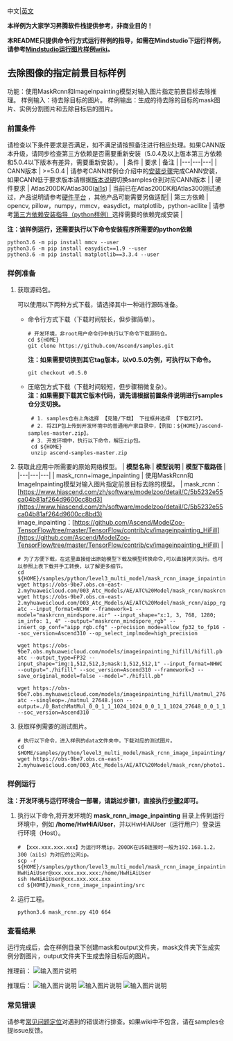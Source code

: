 中文|[英文](README.md)


**本样例为大家学习昇腾软件栈提供参考，非商业目的！**

**本README只提供命令行方式运行样例的指导，如需在Mindstudio下运行样例，请参考[Mindstudio运行图片样例wiki](https://github.com/Ascend/samples/wikis/Mindstudio%E8%BF%90%E8%A1%8C%E5%9B%BE%E7%89%87%E6%A0%B7%E4%BE%8B?sort_id=3164874)。**

## 去除图像的指定前景目标样例

功能：使用MaskRcnn和ImageInpainting模型对输入图片指定前景目标去除推理。
样例输入：待去除目标的图片。
样例输出：生成的待去除的目标的mask图片、实例分割图片和去除目标后的图片。

### 前置条件
请检查以下条件要求是否满足，如不满足请按照备注进行相应处理。如果CANN版本升级，请同步检查第三方依赖是否需要重新安装（5.0.4及以上版本第三方依赖和5.0.4以下版本有差异，需要重新安装）。
| 条件 | 要求 | 备注 |
|---|---|---|
| CANN版本 | >=5.0.4 | 请参考CANN样例仓介绍中的[安装步骤](https://github.com/Ascend/samples#%E5%AE%89%E8%A3%85)完成CANN安装，如果CANN低于要求版本请根据[版本说明](https://github.com/Ascend/samples/blob/master/README_CN.md#%E7%89%88%E6%9C%AC%E8%AF%B4%E6%98%8E)切换samples仓到对应CANN版本 |
| 硬件要求 | Atlas200DK/Atlas300([ai1s](https://support.huaweicloud.com/productdesc-ecs/ecs_01_0047.html#ecs_01_0047__section78423209366))  | 当前已在Atlas200DK和Atlas300测试通过，产品说明请参考[硬件平台](https://ascend.huawei.com/zh/#/hardware/product) ，其他产品可能需要另做适配|
| 第三方依赖 | opencv, pillow，numpy，mmcv，easydict，matplotlib，python-acllite | 请参考[第三方依赖安装指导（python样例）](../../environment)选择需要的依赖完成安装 |

**注：该样例运行，还需要执行以下命令安装程序所需要的python依赖**
```
python3.6 -m pip install mmcv --user
python3.6 -m pip install easydict==1.9 --user
python3.6 -m pip install matplotlib==3.3.4 --user
```

### 样例准备

1. 获取源码包。

   可以使用以下两种方式下载，请选择其中一种进行源码准备。   
    - 命令行方式下载（下载时间较长，但步骤简单）。
       ```    
       # 开发环境，非root用户命令行中执行以下命令下载源码仓。    
       cd ${HOME}     
       git clone https://github.com/Ascend/samples.git
       ```
       **注：如果需要切换到其它tag版本，以v0.5.0为例，可执行以下命令。**
       ```
       git checkout v0.5.0
       ```   
    - 压缩包方式下载（下载时间较短，但步骤稍微复杂）。   
       **注：如果需要下载其它版本代码，请先请根据前置条件说明进行samples仓分支切换。**   
       ``` 
        # 1. samples仓右上角选择 【克隆/下载】 下拉框并选择 【下载ZIP】。    
        # 2. 将ZIP包上传到开发环境中的普通用户家目录中，【例如：${HOME}/ascend-samples-master.zip】。     
        # 3. 开发环境中，执行以下命令，解压zip包。     
        cd ${HOME}    
        unzip ascend-samples-master.zip
        ```

2. 获取此应用中所需要的原始网络模型。
    |  **模型名称**  |  **模型说明**  |  **模型下载路径**  |
    |---|---|---|
    |  mask_rcnn+image_inpainting | 使用MaskRcnn和ImageInpainting模型对输入图片指定前景目标去除的模型。  |  mask_rcnn：[https://www.hiascend.com/zh/software/modelzoo/detail/C/5b5232e55ca04b81af264d9600cc8bd3](https://www.hiascend.com/zh/software/modelzoo/detail/C/5b5232e55ca04b81af264d9600cc8bd3)<br>image_inpainting：[https://github.com/Ascend/ModelZoo-TensorFlow/tree/master/TensorFlow/contrib/cv/imageinpainting_HiFill](https://github.com/Ascend/ModelZoo-TensorFlow/tree/master/TensorFlow/contrib/cv/imageinpainting_HiFill) |
    ```
    # 为了方便下载，在这里直接给出原始模型下载及模型转换命令,可以直接拷贝执行。也可以参照上表下载并手工转换，以了解更多细节。     
    cd ${HOME}/samples/python/level3_multi_model/mask_rcnn_image_inpainting/model    
    wget https://obs-9be7.obs.cn-east-2.myhuaweicloud.com/003_Atc_Models/AE/ATC%20Model/mask_rcnn/maskrcnn_mindspore.air
    wget https://obs-9be7.obs.cn-east-2.myhuaweicloud.com/003_Atc_Models/AE/ATC%20Model/mask_rcnn/aipp_rgb.cfg     
    atc --input_format=NCHW --framework=1 --model="maskrcnn_mindspore.air" --input_shape="x:1, 3, 768, 1280; im_info: 1, 4" --output="maskrcnn_mindspore_rgb" --insert_op_conf="aipp_rgb.cfg" --precision_mode=allow_fp32_to_fp16 --soc_version=Ascend310 --op_select_implmode=high_precision
    
    wget https://obs-9be7.obs.myhuaweicloud.com/models/imageinpainting_hifill/hifill.pb
    atc --output_type=FP32 --input_shape="img:1,512,512,3;mask:1,512,512,1" --input_format=NHWC --output="./hifill" --soc_version=Ascend310 --framework=3 --save_original_model=false --model="./hifill.pb"
    
    wget https://obs-9be7.obs.myhuaweicloud.com/models/imageinpainting_hifill/matmul_27648.json
    atc --singleop=./matmul_27648.json --output=./0_BatchMatMul_0_0_1_1_1024_1024_0_0_1_1_1024_27648_0_0_1_1_1024_27648 --soc_version=Ascend310
    ```

3. 获取样例需要的测试图片。
    ```
    # 执行以下命令，进入样例的data文件夹中，下载对应的测试图片。
    cd $HOME/samples/python/level3_multi_model/mask_rcnn_image_inpainting/data
    wget https://obs-9be7.obs.cn-east-2.myhuaweicloud.com/003_Atc_Models/AE/ATC%20Model/mask_rcnn/photo1.jpg
    ```
### 样例运行

**注：开发环境与运行环境合一部署，请跳过步骤1，直接执行[步骤2](#step_2)即可。**   

1. 执行以下命令,将开发环境的 **mask_rcnn_image_inpainting** 目录上传到运行环境中，例如 **/home/HwHiAiUser**，并以HwHiAiUser（运行用户）登录运行环境（Host）。
    ```
    # 【xxx.xxx.xxx.xxx】为运行环境ip，200DK在USB连接时一般为192.168.1.2，300（ai1s）为对应的公网ip。
    scp -r ${HOME}/samples/python/level3_multi_model/mask_rcnn_image_inpainting HwHiAiUser@xxx.xxx.xxx.xxx:/home/HwHiAiUser
    ssh HwHiAiUser@xxx.xxx.xxx.xxx
    cd ${HOME}/mask_rcnn_image_inpainting/src
    ```

2. <a name="step_2"></a>运行工程。
    ```
    python3.6 mask_rcnn.py 410 664
    ```    
### 查看结果

运行完成后，会在样例目录下创建mask和output文件夹，mask文件夹下生成实例分割图片，output文件夹下生成去除目标后的图片。

推理前：
![输入图片说明](https://images.gitee.com/uploads/images/2021/1110/141432_23bde59f_8083019.jpeg "photo1.jpg")

推理后：
![输入图片说明](https://images.gitee.com/uploads/images/2021/1110/141623_eee7745f_8083019.jpeg "photo1_out.jpg")
![输入图片说明](https://images.gitee.com/uploads/images/2021/1110/141612_746406cb_8083019.jpeg "photo1_mask.jpg")
![输入图片说明](https://images.gitee.com/uploads/images/2021/1110/141637_737d9472_8083019.jpeg "outpaint_photo1.jpg")

### 常见错误
请参考[常见问题定位](https://github.com/Ascend/samples/wikis/%E5%B8%B8%E8%A7%81%E9%97%AE%E9%A2%98%E5%AE%9A%E4%BD%8D/%E4%BB%8B%E7%BB%8D)对遇到的错误进行排查。如果wiki中不包含，请在samples仓提issue反馈。

